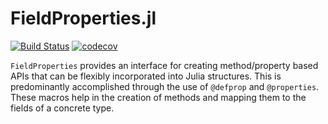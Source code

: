 # FieldProperties.jl

[![Build Status](https://travis-ci.com/Tokazama/FieldProperties.jl.svg?branch=master)](https://travis-ci.com/Tokazama/FieldProperties.jl)
[![codecov](https://codecov.io/gh/Tokazama/FieldProperties.jl/branch/master/graph/badge.svg)](https://codecov.io/gh/Tokazama/FieldProperties.jl)

`FieldProperties` provides an interface for creating method/property based APIs that can be flexibly incorporated into Julia structures.
This is predominantly accomplished through the use of `@defprop` and `@properties`.
These macros help in the creation of methods and mapping them to the fields of a concrete type.
